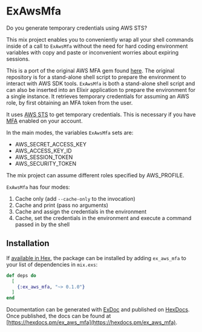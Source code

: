 # ExAwsMfa

Do you generate temporary credentials using AWS STS?

This mix project enables you to conveniently wrap all your shell commands
inside of a call to `ExAwsMfa` without the need for hard coding environment
variables with copy and paste or inconvenient worries about expiring sessions.

This is a port of the original AWS MFA gem found [here](https://github.com/lonelyplanet/aws-mfa/). The original repository is for a stand-alone shell script to prepare the environment to interact with AWS SDK tools. `ExAwsMfa` is both a stand-alone shell script and can also be inserted into an Elixir application to prepare the environment for a single instance. It retrieves temporary credentials for assuming an AWS role, by first obtaining an MFA token from the user.

It uses [AWS STS](http://docs.aws.amazon.com/cli/latest/reference/sts/index.html) to get temporary credentials. This is necessary if you have [MFA](https://aws.amazon.com/iam/details/mfa/) enabled on your account.

In the main modes, the variables `ExAwsMfa` sets are:

* AWS_SECRET_ACCESS_KEY
* AWS_ACCESS_KEY_ID
* AWS_SESSION_TOKEN
* AWS_SECURITY_TOKEN

The mix project can assume different roles specified by AWS_PROFILE.

`ExAwsMfa` has four modes:

1. Cache only (add `--cache-only` to the invocation)
2. Cache and print (pass no arguments)
2. Cache and assign the credentials in the environment
4. Cache, set the credentials in the environment and execute a command passed in
by the shell

## Installation

If [available in Hex](https://hex.pm/docs/publish), the package can be installed
by adding `ex_aws_mfa` to your list of dependencies in `mix.exs`:

```elixir
def deps do
  [
    {:ex_aws_mfa, "~> 0.1.0"}
  ]
end
```

Documentation can be generated with [ExDoc](https://github.com/elixir-lang/ex_doc)
and published on [HexDocs](https://hexdocs.pm). Once published, the docs can
be found at [https://hexdocs.pm/ex_aws_mfa](https://hexdocs.pm/ex_aws_mfa).
